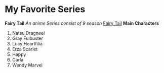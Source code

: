 # My Favorite Series
**Fairy Tail**
*An anime Series consist of 9 season*
[Fairy Tail](https://myanimelist.net/anime/6702/Fairy_Tail/characters)
**Main Characters**
1. Natsu Dragneel
2. Gray Fulbuster
3. Lucy Heartfilia
4. Erza Scarlet
5. Happy
6. Carla
7. Wendy Marvel
[^1]: Fairy Tail was release in 2009 with 328 episode
